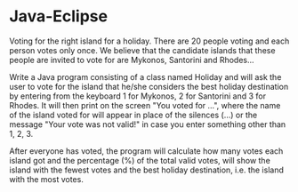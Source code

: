 # Java-Eclipse

Voting for the right island for a holiday. There are 20 people voting and each person votes only once. We believe that the candidate islands that these people are invited to vote for are Mykonos, Santorini and Rhodes...

Write a Java program consisting of a class named Holiday and will ask the user to vote for the island that he/she considers the best holiday destination by entering from the keyboard 1 for Mykonos, 2 for Santorini and 3 for Rhodes. It will then print on the screen "You voted for ...", where the name of the island voted for will appear in place of the silences (...) or the message "Your vote was not valid!" in case you enter
something other than 1, 2, 3.

After everyone has voted, the program will calculate how many votes each island got and the percentage (%) of the total valid votes, will show the island with the fewest votes and the best holiday destination, i.e. the
island with the most votes.
